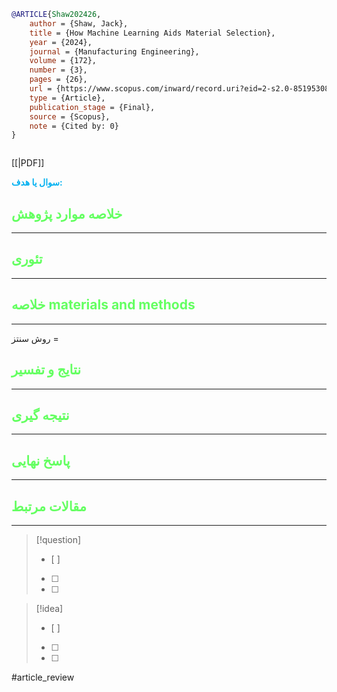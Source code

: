 
```bibtex
@ARTICLE{Shaw202426,
	author = {Shaw, Jack},
	title = {How Machine Learning Aids Material Selection},
	year = {2024},
	journal = {Manufacturing Engineering},
	volume = {172},
	number = {3},
	pages = {26},
	url = {https://www.scopus.com/inward/record.uri?eid=2-s2.0-85195308944&partnerID=40&md5=b3e6cae81e89d598ed231c4e7fc1d1cd},
	type = {Article},
	publication_stage = {Final},
	source = {Scopus},
	note = {Cited by: 0}
}



```

[[|PDF]]

**<span style="color:#00b0f0">سوال یا هدف:</span>**



## <span style="color:#64ff61">خلاصه موارد پژوهش</span>
---

## <span style="color:#64ff61">تئوری</span>
---



## <span style="color:#64ff61">خلاصه materials and methods</span>
---

روش سنتز = 



## <span style="color:#64ff61"> نتایج و تفسیر</span>
---



## <span style="color:#64ff61">نتیجه گیری</span>
---



## <span style="color:#64ff61">پاسخ نهایی</span>
---




## <span style="color:#64ff61">مقالات مرتبط</span>
---





> [!question] 
>- [ ] 
>- [ ]  
>- [ ] 


> [!idea] 
> - [ ] 
>- [ ] 
>- [ ] 



#article_review
